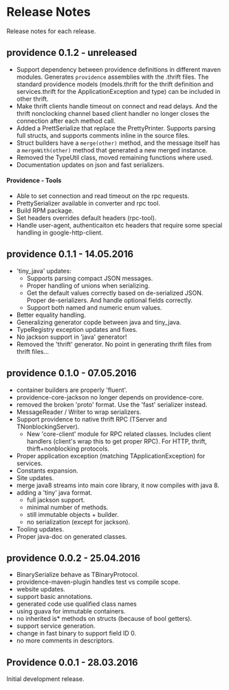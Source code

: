 Release Notes
=============

Release notes for each release.

## providence 0.1.2 - unreleased

- Support dependency between providence definitions in different maven modules.
  Generates `providence` assemblies with the .thrift files. The standard
  providence models (models.thrift for the thrift definition and services.thrift
  for the ApplicationException and type) can be included in other thrift.
- Make thrift clients handle timeout on connect and read delays. And the
  thrift nonclocking channel based client handler no longer closes the connection
  after each method call.
- Added a PrettSerialize that replace the PrettyPrinter. Supports parsing
  full structs, and supports comments inline in the source files.
- Struct builders have a `merge(other)` method, and the message itself has
  a `mergeWith(other)` method that generated a new merged instance.
- Removed the TypeUtil class, moved remaining functions where used.
- Documentation updates on json and fast serializers.

#### Providence - Tools

- Able to set connection and read timeout on the rpc requests.
- PrettySerializer available in converter and rpc tool.
- Build RPM package.
- Set headers overrides default headers (rpc-tool).
- Handle user-agent, authenticaiton etc headers that require some special
  handling in google-http-client.

## providence 0.1.1 - 14.05.2016

- 'tiny_java' updates:
    - Supports parsing compact JSON messages.
    - Proper handling of unions when serializing.
    - Get the default values correctly based on de-serialized JSON. Proper
      de-serializers. And handle optional fields correctly.
    - Support both named and numeric enum values.
- Better equality handling.
- Generalizing generator copde between java and tiny_java.
- TypeRegistry exception updates and fixes.
- No jackson support in 'java' generator!
- Removed the 'thrift' generator. No point in generating thrift files from thrift files...

## providence 0.1.0 - 07.05.2016

- container builders are properly 'fluent'.
- providence-core-jackson no longer depends on providence-core.
- removed the broken 'proto' format. Use the 'fast' serializer instead.
- MessageReader / Writer to wrap serializers.
- Support providence to native thrift RPC (TServer and TNonblockingServer).
    - New 'core-client' module for RPC related classes. Includes client handlers
      (client's wrap this to get proper RPC). For HTTP, thrift, thirft+nonblocking
      protocols.
- Proper application exception (matching TApplicationException) for
  services.
- Constants expansion.
- Site updates.
- merge java8 streams into main core library, it now compiles with java 8.
- adding a 'tiny' java format.
    - full jackson support.
    - minimal number of methods.
    - still immutable objects + builder.
    - no serialization (except for jackson).
- Tooling updates.
- Proper java-doc on generated classes.

## providence 0.0.2 - 25.04.2016

- BinarySerialize behave as TBinaryProtocol.
- providence-maven-plugin handles test vs compile scope.
- website updates.
- support basic annotations.
- generated code use qualified class names
- using guava for immutable containers.
- no inherited is* methods on structs (because of bool getters).
- support service generation.
- change in fast binary to support field ID 0.
- no more comments in descriptors.

## Providence 0.0.1 - 28.03.2016

Initial development release.
